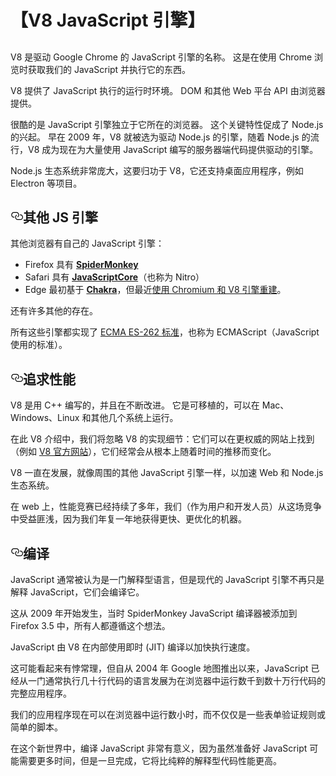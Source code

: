 # 【V8 JavaScript 引擎】

<article class="article-reader"><h1 class="article-reader__headline"></h1><div><p>V8 是驱动 Google Chrome 的 JavaScript 引擎的名称。
这是在使用 Chrome 浏览时获取我们的 JavaScript 并执行它的东西。</p><p>V8 提供了 JavaScript 执行的运行时环境。
DOM 和其他 Web 平台 API 由浏览器提供。</p><p>很酷的是 JavaScript 引擎独立于它所在的浏览器。
这个关键特性促成了 Node.js 的兴起。
早在 2009 年，V8 就被选为驱动 Node.js 的引擎，随着 Node.js 的流行，V8 成为现在为大量使用 JavaScript 编写的服务器端代码提供驱动的引擎。</p><p>Node.js 生态系统非常庞大，这要归功于 V8，它还支持桌面应用程序，例如 Electron 等项目。</p><h2 id="其他-js-引擎" style="position: relative;"><a href="#%E5%85%B6%E4%BB%96-js-%E5%BC%95%E6%93%8E" aria-label="其他 js 引擎 permalink" class="autolink-headers before"><svg aria-hidden="true" height="20" version="1.1" viewBox="0 0 16 16" width="20"><path fill-rule="evenodd" d="M4 9h1v1H4c-1.5 0-3-1.69-3-3.5S2.55 3 4 3h4c1.45 0 3 1.69 3 3.5 0 1.41-.91 2.72-2 3.25V8.59c.58-.45 1-1.27 1-2.09C10 5.22 8.98 4 8 4H4c-.98 0-2 1.22-2 2.5S3 9 4 9zm9-3h-1v1h1c1 0 2 1.22 2 2.5S13.98 12 13 12H9c-.98 0-2-1.22-2-2.5 0-.83.42-1.64 1-2.09V6.25c-1.09.53-2 1.84-2 3.25C6 11.31 7.55 13 9 13h4c1.45 0 3-1.69 3-3.5S14.5 6 13 6z"></path></svg></a>其他 JS 引擎</h2><p>其他浏览器有自己的 JavaScript 引擎：</p><ul><li>Firefox 具有 <a href="https://spidermonkey.dev" target="_blank"><strong>SpiderMonkey</strong></a></li><li>Safari 具有 <a href="https://developer.apple.com/documentation/javascriptcore" target="_blank"><strong>JavaScriptCore</strong></a>（也称为 Nitro）</li><li>Edge 最初基于 <a href="https://github.com/Microsoft/ChakraCore" target="_blank"><strong>Chakra</strong></a>，但最近<a href="https://support.microsoft.com/en-us/help/4501095/download-the-new-microsoft-edge-based-on-chromium" target="_blank">使用 Chromium 和 V8 引擎重建</a>。</li></ul><p>还有许多其他的存在。</p><p>所有这些引擎都实现了 <a href="https://www.ecma-international.org/publications/standards/Ecma-262.htm" target="_blank">ECMA ES-262 标准</a>，也称为 ECMAScript（JavaScript 使用的标准）。</p><h2 id="追求性能" style="position: relative;"><a href="#%E8%BF%BD%E6%B1%82%E6%80%A7%E8%83%BD" aria-label="追求性能 permalink" class="autolink-headers before"><svg aria-hidden="true" height="20" version="1.1" viewBox="0 0 16 16" width="20"><path fill-rule="evenodd" d="M4 9h1v1H4c-1.5 0-3-1.69-3-3.5S2.55 3 4 3h4c1.45 0 3 1.69 3 3.5 0 1.41-.91 2.72-2 3.25V8.59c.58-.45 1-1.27 1-2.09C10 5.22 8.98 4 8 4H4c-.98 0-2 1.22-2 2.5S3 9 4 9zm9-3h-1v1h1c1 0 2 1.22 2 2.5S13.98 12 13 12H9c-.98 0-2-1.22-2-2.5 0-.83.42-1.64 1-2.09V6.25c-1.09.53-2 1.84-2 3.25C6 11.31 7.55 13 9 13h4c1.45 0 3-1.69 3-3.5S14.5 6 13 6z"></path></svg></a>追求性能</h2><p>V8 是用 C++ 编写的，并且在不断改进。
它是可移植的，可以在 Mac、Windows、Linux 和其他几个系统上运行。</p><p>在此 V8 介绍中，我们将忽略 V8 的实现细节：它们可以在更权威的网站上找到（例如 <a href="https://v8.dev/" target="_blank">V8 官方网站</a>），它们经常会从根本上随着时间的推移而变化。</p><p>V8 一直在发展，就像周围的其他 JavaScript 引擎一样，以加速 Web 和 Node.js 生态系统。</p><p>在 web 上，性能竞赛已经持续了多年，我们（作为用户和开发人员）从这场竞争中受益匪浅，因为我们年复一年地获得更快、更优化的机器。</p><h2 id="编译" style="position: relative;"><a href="#%E7%BC%96%E8%AF%91" aria-label="编译 permalink" class="autolink-headers before"><svg aria-hidden="true" height="20" version="1.1" viewBox="0 0 16 16" width="20"><path fill-rule="evenodd" d="M4 9h1v1H4c-1.5 0-3-1.69-3-3.5S2.55 3 4 3h4c1.45 0 3 1.69 3 3.5 0 1.41-.91 2.72-2 3.25V8.59c.58-.45 1-1.27 1-2.09C10 5.22 8.98 4 8 4H4c-.98 0-2 1.22-2 2.5S3 9 4 9zm9-3h-1v1h1c1 0 2 1.22 2 2.5S13.98 12 13 12H9c-.98 0-2-1.22-2-2.5 0-.83.42-1.64 1-2.09V6.25c-1.09.53-2 1.84-2 3.25C6 11.31 7.55 13 9 13h4c1.45 0 3-1.69 3-3.5S14.5 6 13 6z"></path></svg></a>编译</h2><p>JavaScript 通常被认为是一门解释型语言，但是现代的 JavaScript 引擎不再只是解释 JavaScript，它们会编译它。</p><p>这从 2009 年开始发生，当时 SpiderMonkey JavaScript 编译器被添加到 Firefox 3.5 中，所有人都遵循这个想法。</p><p>JavaScript 由 V8 在内部使用即时 (JIT) 编译以加快执行速度。</p><p>这可能看起来有悖常理，但自从 2004 年 Google 地图推出以来，JavaScript 已经从一门通常执行几十行代码的语言发展为在浏览器中运行数千到数十万行代码的完整应用程序。</p><p>我们的应用程序现在可以在浏览器中运行数小时，而不仅仅是一些表单验证规则或简单的脚本。</p><p>在这个新世界中，编译 JavaScript 非常有意义，因为虽然准备好 JavaScript 可能需要更多时间，但是一旦完成，它将比纯粹的解释型代码性能更高。</p></div><ul class="list"></ul><div class="edit"></div></article>
